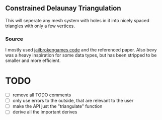 ## Constrained Delaunay Triangulation
This will seperate any mesh system with holes in it into nicely spaced triangles with only a few vertices.

### Source
I mostly used [jailbrokengames code](https://github.com/QThund/ConstrainedDelaunayTriangulation/tree/main) and the referenced paper. 
Also bevy was a heavy inspiration for some data types, but has been stripped to be smaller and more efficient.

# TODO
- [ ] remove all TODO comments
- [ ] only use errors to the outside, that are relevant to the user
- [ ] make the API just the "triangulate" function
- [ ] derive all the important derives